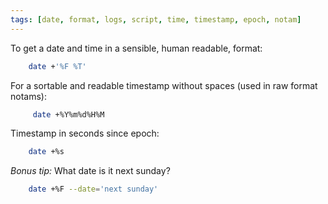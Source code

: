 ```yaml
---
tags: [date, format, logs, script, time, timestamp, epoch, notam]
---
```


To get a date and time in a sensible, human readable, format:

```bash
    date +'%F %T'
```

For a sortable and readable timestamp without spaces (used in raw format
notams):

```bash
     date +%Y%m%d%H%M
```

Timestamp in seconds since epoch:

```bash
    date +%s
```

*Bonus tip:* What date is it next sunday?

```bash
    date +%F --date='next sunday'
```

